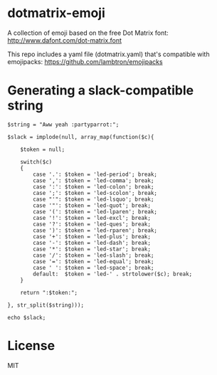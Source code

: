 # dotmatrix-emoji

A collection of emoji based on the free Dot Matrix font: http://www.dafont.com/dot-matrix.font

This repo includes a yaml file (dotmatrix.yaml) that's compatible with emojipacks: https://github.com/lambtron/emojipacks

# Generating a slack-compatible string

    $string = "Aww yeah :partyparrot:";
    
    $slack = implode(null, array_map(function($c){
        
        $token = null;
        
        switch($c)
        {
            case '.': $token = 'led-period'; break;
            case ',': $token = 'led-comma'; break;
            case ':': $token = 'led-colon'; break;
            case ';': $token = 'led-scolon'; break;
            case "'": $token = 'led-lsquo'; break;
            case '"': $token = 'led-quot'; break;
            case '(': $token = 'led-lparen'; break;
            case '!': $token = 'led-excl'; break;
            case '?': $token = 'led-ques'; break;
            case ')': $token = 'led-rparen'; break;
            case '+': $token = 'led-plus'; break;
            case '-': $token = 'led-dash'; break;
            case '*': $token = 'led-star'; break;
            case '/': $token = 'led-slash'; break;
            case '=': $token = 'led-equal'; break;
            case ' ': $token = 'led-space'; break;
            default:  $token = 'led-' . strtolower($c); break;
        }
        
        return ":$token:";
        
    }, str_split($string)));
    
    echo $slack;

# License

MIT